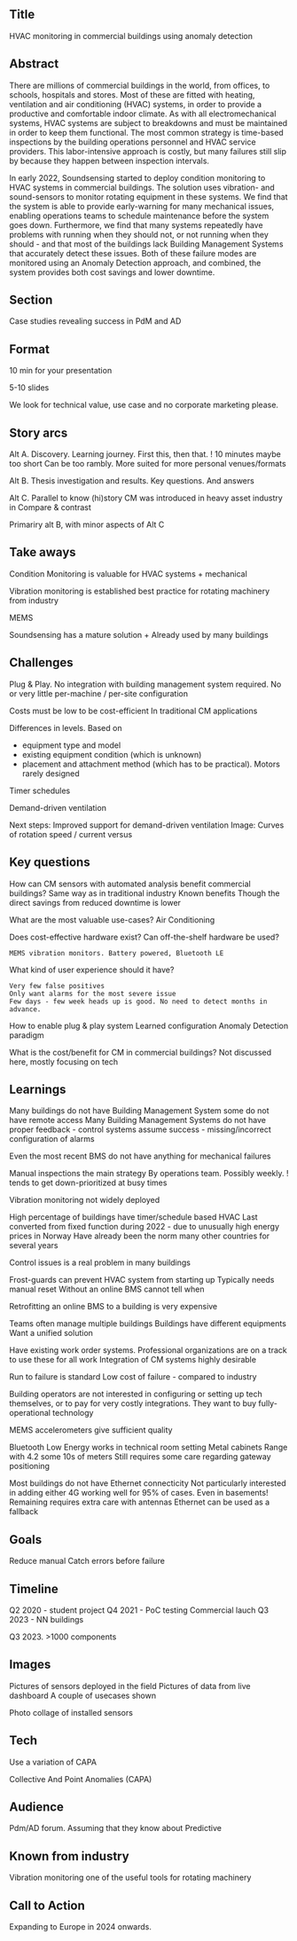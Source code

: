 
## Title
HVAC monitoring in commercial buildings using anomaly detection

## Abstract

There are millions of commercial buildings in the world, from offices, to schools, hospitals and stores.
Most of these are fitted with heating, ventilation and air conditioning (HVAC) systems,
in order to provide a productive and comfortable indoor climate.
As with all electromechanical systems, HVAC systems are subject to breakdowns
and must be maintained in order to keep them functional.
The most common strategy is time-based inspections by the building operations personnel and HVAC service providers.
This labor-intensive approach is costly, but many failures still slip by because they happen between inspection intervals.

In early 2022, Soundsensing started to deploy condition monitoring to HVAC systems in commercial buildings.
The solution uses vibration- and sound-sensors to monitor rotating equipment in these systems.
We find that the system is able to provide early-warning for many mechanical issues,
enabling operations teams to schedule maintenance before the system goes down.
Furthermore, we find that many systems repeatedly have problems with running when they should not,
or not running when they should - and that most of the buildings lack Building Management Systems
that accurately detect these issues.
Both of these failure modes are monitored using an Anomaly Detection approach,
and combined, the system provides both cost savings and lower downtime.

## Section
Case studies revealing success in PdM and AD

## Format

10 min for your presentation

5-10 slides

We look for technical value, use case and no corporate marketing please.

## Story arcs

Alt A. Discovery. Learning journey. First this, then that.
! 10 minutes maybe too short
Can be too rambly. More suited for more personal venues/formats

Alt B. Thesis investigation and results.
Key questions. And answers

Alt C. Parallel to know (hi)story
CM was introduced in heavy asset industry in
Compare & contrast

Primariry alt B, with minor aspects of Alt C

## Take aways

Condition Monitoring is valuable for HVAC systems
    +   mechanical 

Vibration monitoring is established best practice for rotating machinery from industry

MEMS 

Soundsensing has a mature solution
    + Already used by many buildings



## Challenges

Plug & Play.
No integration with building management system required.
No or very little per-machine / per-site configuration

Costs must be low to be cost-efficient
In traditional CM applications


Differences in levels. Based on
- equipment type and model
- existing equipment condition (which is unknown)
- placement and attachment method (which has to be practical). Motors rarely designed

Timer schedules

Demand-driven ventilation


Next steps: Improved support for demand-driven ventilation
Image: Curves of rotation speed / current versus


## Key questions

How can CM sensors with automated analysis benefit commercial buildings?
    Same way as in traditional industry
    Known benefits
    Though the direct savings from reduced downtime is lower

What are the most valuable use-cases?
    Air Conditioning

Does cost-effective hardware exist?
Can off-the-shelf hardware be used?

    MEMS vibration monitors. Battery powered, Bluetooth LE

What kind of user experience should it have?

    Very few false positives
    Only want alarms for the most severe issue
    Few days - few week heads up is good. No need to detect months in advance. 

How to enable plug & play system
    Learned configuration
    Anomaly Detection paradigm

What is the cost/benefit for CM in commercial buildings?
    Not discussed here, mostly focusing on tech


## Learnings

Many buildings do not have Building Management System
    some do not have remote access
Many Building Management Systems do not have proper feedback
    - control systems assume success
    - missing/incorrect configuration of alarms

Even the most recent BMS do not have anything for mechanical failures

Manual inspections the main strategy
    By operations team. Possibly weekly. 
        ! tends to get down-prioritized at busy times

Vibration monitoring not widely deployed

High percentage of buildings have timer/schedule based HVAC
Last converted from fixed function during 2022 - due to unusually high energy prices in Norway
Have already been the norm many other countries for several years

Control issues is a real problem in many buildings

Frost-guards can prevent HVAC system from starting up
Typically needs manual reset
Without an online BMS cannot tell when

Retrofitting an online BMS to a building is very expensive


Teams often manage multiple buildings
Buildings have different equipments
Want a unified solution

Have existing work order systems.
Professional organizations are on a track to use these for all work
Integration of CM systems highly desirable

Run to failure is standard
Low cost of failure - compared to industry

Building operators are not interested in configuring or setting up tech themselves,
or to pay for very costly integrations.
They want to buy fully-operational technology

MEMS accelerometers give sufficient quality

Bluetooth Low Energy works in technical room setting
    Metal cabinets
    Range with 4.2 some 10s of meters
    Still requires some care regarding gateway positioning

Most buildings do not have Ethernet connecticity
Not particularly interested in adding either
4G working well for 95% of cases.
Even in basements!
Remaining requires extra care with antennas
Ethernet can be used as a fallback


## Goals

Reduce manual 
Catch errors before failure

## Timeline

Q2 2020 - student project
Q4 2021 - PoC testing
Commercial lauch
Q3 2023 - 
    NN buildings

Q3 2023. >1000 components

## Images

Pictures of sensors deployed in the field
Pictures of data from live dashboard
A couple of usecases shown

Photo collage of installed sensors

## Tech

Use a variation of CAPA

Collective And Point Anomalies (CAPA)


## Audience

Pdm/AD forum.
Assuming that they know about Predictive 

## Known from industry

Vibration monitoring one of the useful tools for rotating machinery



## Call to Action

Expanding to Europe in 2024 onwards.



